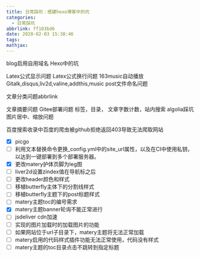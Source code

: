 ```yaml
---
title: 日常踩坑：搭建hexo博客中的坑
categories:
  - 日常踩坑
abbrlink: ff103bd6
date: 2020-02-03 15:38:46
tags:
mathjax:
---
```


blog启用自用域名
Hexo中的坑

Latex公式显示问题
Latex公式换行问题
163music自动播放
Gitalk,disqus,liv2d,valine,addthis,music
post文件命名问题

文章分类问题abbrlink

文章摘要问题
Gitee部署问题
标签，目录， 文章字数计数，站内搜索
algolia踩坑
图片居中、缩放问题

百度搜索收录中百度的爬虫被github拒绝返回403导致无法爬取网站

- [x] picgo
- [ ] 利用文本替换命令更换_config.yml中的site_url属性，以及在CI中使用私钥，以达到一键部署到多个部署服务器。
- [x] 更改matery护体页脚为leg图
- [ ] liver2d设置zindex值在导航标之后
- [ ] 更改header颜色和样式
- [ ] 移植butterfly主体下的分割线样式
- [ ] 移植butterfly主题下的post标题样式
- [ ] matery主题toc的编号需求
- [x] matery主题banner轮询不能正常进行
- [ ] jsdeliver cdn加速
- [ ] 实现的图片加载时的加载图片的功能
- [ ] 如果网站位于url子目录下，matery主题将无法正常加载
- [ ] matery启用的代码样式插件功能无法正常使用，代码没有样式
- [ ] matery主题的toc目录点击不跳转到指定标题